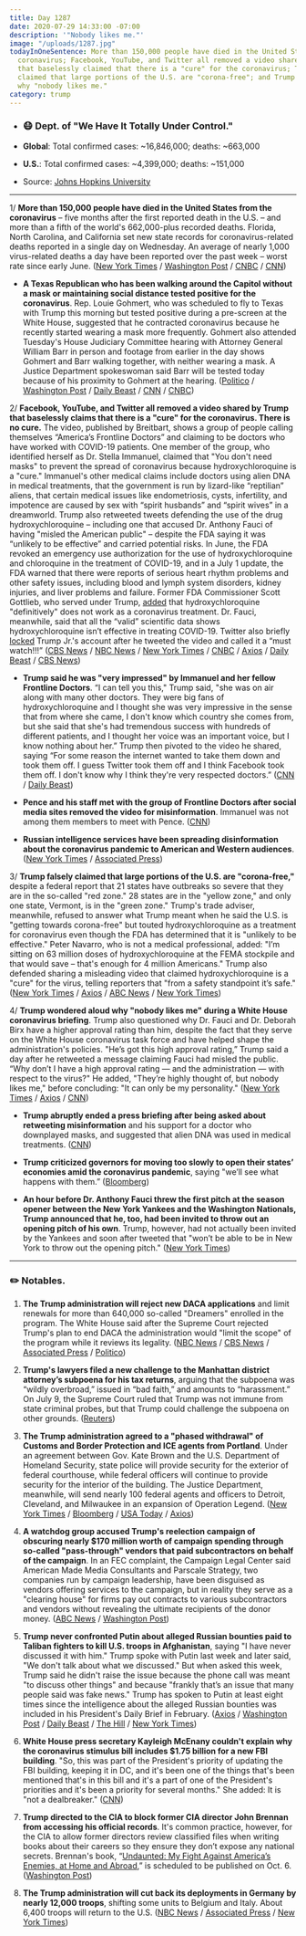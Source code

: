 ```yaml
---
title: Day 1287
date: 2020-07-29 14:33:00 -07:00
description: '"Nobody likes me."'
image: "/uploads/1287.jpg"
todayInOneSentence: More than 150,000 people have died in the United States from the
  coronavirus; Facebook, YouTube, and Twitter all removed a video shared by Trump
  that baselessly claimed that there is a "cure" for the coronavirus; Trump falsely
  claimed that large portions of the U.S. are "corona-free"; and Trump wondered aloud
  why "nobody likes me."
category: trump
---
```


* ### 😷 Dept. of "We Have It Totally Under Control."

* **Global**: Total confirmed cases: \~16,846,000; deaths: \~663,000

* **U.S.**: Total confirmed cases: \~4,399,000; deaths: \~151,000

* Source: [Johns Hopkins University](https://coronavirus.jhu.edu/map.html)

---

1/ **More than 150,000 people have died in the United States from the coronavirus** – five months after the first reported death in the U.S. – and more than a fifth of the world's 662,000-plus recorded deaths. Florida, North Carolina, and California set new state records for coronavirus-related deaths reported in a single day on Wednesday. An average of nearly 1,000 virus-related deaths a day have been reported over the past week – worst rate since early June. ([New York Times](https://www.nytimes.com/2020/07/29/world/coronavirus-covid-19.html?action=click&module=Top%20Stories&pgtype=Homepage) / [Washington Post](https://www.washingtonpost.com/nation/2020/07/29/coronavirus-covid-live-updates-us/) / [CNBC](https://www.cnbc.com/2020/07/29/coronavirus-live-updates.html) / [CNN](https://www.cnn.com/2020/07/29/health/us-coronavirus-wednesday/index.html))

* **A Texas Republican who has been walking around the Capitol without a mask or maintaining social distance tested positive for the coronavirus**. Rep. Louie Gohmert, who was scheduled to fly to Texas with Trump this morning but tested positive during a pre-screen at the White House, suggested that he contracted coronavirus because he recently started wearing a mask more frequently. Gohmert also attended Tuesday's House Judiciary Committee hearing with Attorney General William Barr in person and footage from earlier in the day shows Gohmert and Barr walking together, with neither wearing a mask. A Justice Department spokeswoman said Barr will be tested today because of his proximity to Gohmert at the hearing. ([Politico](https://www.politico.com/news/2020/07/29/louis-gohmert-who-refused-to-wear-a-mask-tests-positive-for-coronavirus-386076) / [Washington Post](https://www.washingtonpost.com/politics/rep-louie-gohmert-who-had-been-scheduled-to-travel-with-trump-tests-positive-for-coronavirus/2020/07/29/3a0974f2-d1a6-11ea-8d32-1ebf4e9d8e0d_story.html) / [Daily Beast](https://www.thedailybeast.com/gop-rep-louie-gohmert-who-refused-to-wear-a-mask-now-has-coronavirus) / [CNN](https://www.cnn.com/2020/07/29/politics/louie-gohmert-tests-positive-coronavirus/index.html) / [CNBC](https://www.cnbc.com/2020/07/29/gop-rep-louie-gohmert-reportedly-tests-positive-for-covid-19.html))

2/ **Facebook, YouTube, and Twitter all removed a video shared by Trump that baselessly claims that there is a "cure" for the coronavirus. There is no cure.** The video, published by Breitbart, shows a group of people calling themselves “America’s Frontline Doctors” and claiming to be doctors who have worked with COVID-19 patients. One member of the group, who identified herself as Dr. Stella Immanuel, claimed that "You don't need masks" to prevent the spread of coronavirus because hydroxychloroquine is a "cure." Immanuel's other medical claims include doctors using alien DNA in medical treatments, that the government is run by lizard-like “reptilian” aliens, that certain medical issues like endometriosis, cysts, infertility, and impotence are caused by sex with “spirit husbands” and “spirit wives” in a dreamworld.  Trump also retweeted tweets defending the use of the drug hydroxychloroquine – including one that accused Dr. Anthony Fauci of having "misled the American public" – despite the FDA saying it was “unlikely to be effective” and carried potential risks. In June, the FDA revoked an emergency use authorization for the use of hydroxychloroquine and chloroquine in the treatment of COVID-19, and in a July 1 update, the FDA warned that there were reports of serious heart rhythm problems and other safety issues, including blood and lymph system disorders, kidney injuries, and liver problems and failure. Former FDA Commissioner Scott Gottlieb, who served under Trump, [added](https://www.axios.com/hydroxychloroquine-coronavirus-scott-gottlieb-trump-a7b60575-91db-4239-8c86-59b993c55358.html) that hydroxychloroquine "definitively" does not work as a coronavirus treatment. Dr. Fauci, meanwhile, said that all the “valid” scientific data shows hydroxychloroquine isn’t effective in treating COVID-19. Twitter also briefly [locked](https://www.washingtonpost.com/nation/2020/07/28/trump-coronavirus-misinformation-twitter/) Trump Jr.'s account after he tweeted the video and called it a “must watch!!!” ([CBS News](https://www.cbsnews.com/news/trump-continues-to-defend-drug-hydroxychloqoruine/) / [NBC News](https://www.nbcnews.com/politics/donald-trump/twitter-removes-tweet-highlighted-trump-falsely-claiming-covid-cure-n1235075) / [New York Times](https://www.nytimes.com/2020/07/28/technology/virus-video-trump.html) / [CNBC](https://www.cnbc.com/2020/07/29/dr-fauci-says-all-the-valid-scientific-data-shows-hydroxychloroquine-isnt-effective-in-treating-coronavirus.html) / [Axios](https://www.axios.com/donald-trump-jr-twitter-temporarily-bars-tweets-ef46bb97-4213-4a13-ab5a-1f4c55b34eb1.html) / [Daily Beast](https://www.thedailybeast.com/stella-immanuel-trumps-new-covid-doctor-believes-in-alien-dna-demon-sperm-and-hydroxychloroquine) / [CBS News](https://www.cbsnews.com/news/facebook-twitter-youtube-removing-false-covid-19-information-video-trump-share/))

* **Trump said he was "very impressed" by Immanuel and her fellow Frontline Doctors**. “I can tell you this," Trump said, "she was on air along with many other doctors. They were big fans of hydroxychloroquine and I thought she was very impressive in the sense that from where she came, I don't know which country she comes from, but she said that she's had tremendous success with hundreds of different patients, and I thought her voice was an important voice, but I know nothing about her.” Trump then pivoted to the video he shared, saying “For some reason the internet wanted to take them down and took them off. I guess Twitter took them off and I think Facebook took them off. I don't know why I think they're very respected doctors.” ([CNN](https://www.cnn.com/2020/07/29/politics/stella-immanuel-trump-doctor/index.html) / [Daily Beast](https://www.thedailybeast.com/trump-hails-demon-sperm-doc-dr-stella-immanuel-as-important-voice-in-nations-covid-19-battle))

* **Pence and his staff met with the group of Frontline Doctors after social media sites removed the video for misinformation**. Immanuel was not among them members to meet with Pence. ([CNN](https://www.cnn.com/2020/07/29/politics/mike-pence-doctors-misinformation/index.html))

* **Russian intelligence services have been spreading disinformation about the coronavirus pandemic to American and Western audiences**. ([New York Times](https://www.nytimes.com/2020/07/28/us/politics/russia-disinformation-coronavirus.html) / [Associated Press](https://apnews.com/3acb089e6a333e051dbc4a465cb68ee1))

3/ **Trump falsely claimed that large portions of the U.S. are "corona-free,"** despite a federal report that 21 states have outbreaks so severe that they are in the so-called "red zone." 28 states are in the "yellow zone," and only one state, Vermont, is in the "green zone." Trump's trade adviser, meanwhile, refused to answer what Trump meant when he said the U.S. is "getting towards corona-free" but touted hydroxychloroquine as a treatment for coronavirus even though the FDA has determined that it is "unlikely to be effective." Peter Navarro, who is not a medical professional, added: "I’m sitting on 63 million doses of hydroxychloroquine at the FEMA stockpile and that would save – that's enough for 4 million Americans." Trump also defended sharing a misleading video that claimed hydroxychloroquine is a "cure" for the virus, telling reporters that "from a safety standpoint it’s safe." ([New York Times](https://www.nytimes.com/2020/07/28/world/coronavirus-covid-19.html) / [Axios](https://www.axios.com/donald-trump-jr-twitter-temporarily-bars-tweets-ef46bb97-4213-4a13-ab5a-1f4c55b34eb1.html) / [ABC News](https://abcnews.go.com/Politics/presidential-trade-adviser-peter-navarro-continues-tout-unproven/story?id=72041560) / [New York Times](https://www.nytimes.com/2020/07/28/technology/virus-video-trump.html))

4/ **Trump wondered aloud why "nobody likes me" during a White House coronavirus briefing**. Trump also questioned why Dr. Fauci and Dr. Deborah Birx have a higher approval rating than him, despite the fact that they serve on the White House coronavirus task force and have helped shape the administration's policies. "He’s got this high approval rating,” Trump said a day after he retweeted a message claiming Fauci had misled the public. “Why don’t I have a high approval rating — and the administration — with respect to the virus?" He added, "They’re highly thought of, but nobody likes me," before concluding: "It can only be my personality." ([New York Times](https://www.nytimes.com/2020/07/28/us/politics/trump-nobody-likes-me-walks-out-briefing.html) / [Axios](https://www.axios.com/trump-fauci-approval-rating-03987f5f-ad4a-4f81-8e26-c9572015d680.html) / [CNN](https://www.cnn.com/2020/07/28/politics/donald-trump-anthony-fauci-approval-rating/index.html))

* **Trump abruptly ended a press briefing after being asked about retweeting misinformation** and his support for a doctor who downplayed masks, and suggested that alien DNA was used in medical treatments. ([CNN](https://www.cnn.com/2020/07/28/politics/donald-trump-coronavirus-briefing/index.html))

* **Trump criticized governors for moving too slowly to open their states’ economies amid the coronavirus pandemic**, saying "we’ll see what happens with them.” ([Bloomberg](https://www.bloomberg.com/news/articles/2020-07-27/trump-back-to-criticizing-governors-for-re-opening-too-slowly?sref=MIBMEEoj))

* **An hour before Dr. Anthony Fauci threw the first pitch at the season opener between the New York Yankees and the Washington Nationals, Trump announced that he, too, had been invited to throw out an opening pitch of his own**. Trump, however, had not actually been invited by the Yankees and soon after tweeted that "won’t be able to be in New York to throw out the opening pitch." ([New York Times](https://www.nytimes.com/2020/07/27/us/politics/trump-yankees-fauci.html))

---

### ✏️ Notables.

1. **The Trump administration will reject new DACA applications** and limit renewals for more than 640,000 so-called "Dreamers" enrolled in the program. The White House said after the Supreme Court rejected Trump's plan to end DACA the administration would "limit the scope" of the program while it reviews its legality. ([NBC News](https://www.nbcnews.com/politics/white-house/trump-announces-steps-roll-back-daca-program-n1235115) / [CBS News](https://www.cbsnews.com/news/trump-administration-to-continue-rejecting-initial-daca-petitions-limit-current-protections/) / [Associated Press](https://apnews.com/4410f751345c305676ba82ff1521ed6c) / [Politico](https://www.politico.com/states/california/story/2020/07/28/california-sues-trump-to-ensure-undocumented-immigrants-are-counted-1303859))

2. **Trump's lawyers filed a new challenge to the Manhattan district attorney’s subpoena for his tax returns**, arguing that the subpoena was “wildly overbroad,” issued in “bad faith,” and amounts to “harassment.” On July 9, the Supreme Court ruled that Trump was not immune from state criminal probes, but that Trump could challenge the subpoena on other grounds. ([Reuters](https://www.reuters.com/article/us-usa-trump-vance/trump-files-new-challenge-to-subpoena-for-his-tax-returns-idUSKCN24S2NE))

3. **The Trump administration agreed to a "phased withdrawal" of Customs and Border Protection and ICE agents from Portland**. Under an agreement between Gov. Kate Brown and the U.S. Department of Homeland Security, state police will provide security for the exterior of federal courthouse, while federal officers will continue to provide security for the interior of the building. The Justice Department, meanwhile, will send nearly 100 federal agents and officers to Detroit, Cleveland, and Milwaukee in an expansion of Operation Legend. ([New York Times](https://www.nytimes.com/2020/07/29/us/protests-portland-federal-withdrawal.html) / [Bloomberg](https://www.bloomberg.com/news/articles/2020-07-29/trump-administration-to-withdraw-federal-agents-from-portland?srnd=premium&sref=MIBMEEoj) / [USA Today](https://www.usatoday.com/story/news/politics/2020/07/29/operation-legend-doj-to-send-officers-to-detroit-cleveland-milwaukee/5535490002/) / [Axios](https://www.axios.com/portland-federal-withdrawal-aa758bf5-a0ca-435d-a549-1bf71ef9d1dc.html))

4. **A watchdog group accused Trump's reelection campaign of obscuring nearly $170 million worth of campaign spending through so-called "pass-through" vendors that paid subcontractors on behalf of the campaign**. In an FEC complaint, the Campaign Legal Center said American Made Media Consultants and Parscale Strategy, two companies run by campaign leadership, have been disguised as vendors offering services to the campaign, but in reality they serve as a "clearing house" for firms pay out contracts to various subcontractors and vendors without revealing the ultimate recipients of the donor money. ([ABC News](https://abcnews.go.com/Politics/trump-campaign-accused-pass-vendors-obscure-170-million/story?id=72020510) / [Washington Post](https://www.washingtonpost.com/politics/lawsuit-alleges-trump-campaign-fundraising-committee-shielded-millions-in-payments/2020/07/28/2a9a5fd0-d03a-11ea-8d32-1ebf4e9d8e0d_story.html))

5. **Trump never confronted Putin about alleged Russian bounties paid to Taliban fighters to kill U.S. troops in Afghanistan**, saying "I have never discussed it with him." Trump spoke with Putin last week and later said, "We don't talk about what we discussed." But when asked this week, Trump said he didn't raise the issue because the phone call was meant "to discuss other things" and because "frankly that’s an issue that many people said was fake news." Trump has spoken to Putin at least eight times since the intelligence about the alleged Russian bounties was included in his President's Daily Brief in February. ([Axios](https://www.axios.com/trump-russia-bounties-taliban-putin-call-4a0f6110-ab58-41c0-96fc-57b507462af1.html) / [Washington Post](https://www.washingtonpost.com/politics/trump-says-he-has-not-spoken-to-putin-about-alleged-russian-bounties-on-us-troops/2020/07/29/c8037944-d186-11ea-8c55-61e7fa5e82ab_story.html) / [Daily Beast](https://www.thedailybeast.com/trump-admits-hes-never-mentioned-bounties-to-putin-because-he-thinks-its-fake-news) / [The Hill](https://thehill.com/homenews/administration/509508-trump-confirms-he-did-not-raise-bounties-with-putin) / [New York Times](https://www.nytimes.com/2020/07/29/us/politics/trump-putin-bounties.html))

6. **White House press secretary Kayleigh McEnany couldn't explain why the coronavirus stimulus bill includes $1.75 billion for a new FBI building**. "So, this was part of the President's priority of updating the FBI building, keeping it in DC, and it's been one of the things that's been mentioned that's in this bill and it's a part of one of the President's priorities and it's been a priority for several months." She added: It is "not a dealbreaker." ([CNN](https://www.cnn.com/2020/07/29/politics/fbi-building-coronavirus-stimulus-trump/index.html))

7. **Trump directed to the CIA to block former CIA director John Brennan from accessing his official records**. It's common practice, however, for the CIA to allow former directors review classified files when writing books about their careers so they ensure they don’t expose any national secrets. Brennan's book, “[Undaunted: My Fight Against America’s Enemies, at Home and Abroad](https://amzn.to/308KqbC),” is scheduled to be published on Oct. 6. ([Washington Post](https://www.washingtonpost.com/national-security/ex-cia-director-brennan-writes-in-upcoming-memoir-that-trump-blocked-access-to-records-and-notes/2020/07/28/f70b833e-d0f1-11ea-9038-af089b63ac21_story.html))

8. **The Trump administration will cut back its deployments in Germany by nearly 12,000 troops**, shifting some units to Belgium and Italy. About 6,400 troops will return to the U.S. ([NBC News](https://www.nbcnews.com/news/world/u-s-withdraw-almost-12-000-troops-germany-sweeping-reorganization-n1235164) / [Associated Press](https://apnews.com/85ecdd667630d491d544a132e27b35ba) / [New York Times](https://www.nytimes.com/2020/07/29/world/europe/us-troops-nato-germany.html))